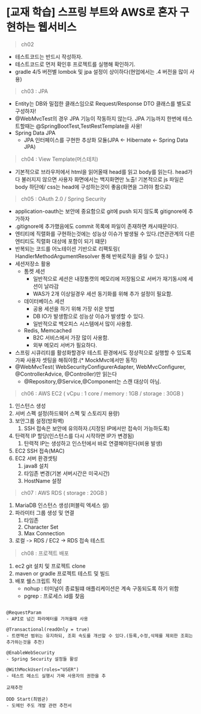 [교재 학습] 스프링 부트와 AWS로 혼자 구현하는 웹서비스
=============

> ch02
- 테스트코드는 반드시 작성하자.
- 테스트코드로 먼저 확인후 프로젝트를 실행해 확인하기.
- gradle 4/5 버전별 lombok 및 jpa 설정이 상이하다(현업에서는 .4 버전을 많이 사용)

> ch03 : JPA
- Entity는 DB와 밀접한 클래스임으로 Request/Response DTO 클래스를 별도로 구성하자!
- @WebMvcTest의 경우 JPA 기능이 작동하지 않는다. JPA 기능까지 한번에 테스트할때는 @SpringBootTest,TestRestTemplate을 사용!
- Spring Data JPA
  - JPA 인터페이스를 구현한 추상화 모듈(JPA <- Hibernate <- Spring Data JPA)

> ch04 : View Template(머스테치)
- 기본적으로 브라우저에서 html을 읽어올때 head를 읽고 body를 읽는다. head가 다 불러지지 않으면 사용자 화면에서는
백지화면만 노출! 기본적으로 js 파일은 body 하단에/ css는 head에 구성하는것이 좋음(화면을 그려야 함으로)

> ch05 : OAuth 2.0 / Spring Security
- application-oauth는 보안에 중요함으로 git에 push 되지 않도록 gitignore에 추가하자
- .gitignore에 추가했음에도 commit 목록에 파일이 존재하면 캐시때문이다.
- 엔티티에 직렬화를 구현하는것에는 성능상 이슈가 발생될 수 있다.(연관관계의 다른 엔티티도 직렬화 대상에 포함이 되기 떄문)
- 반복되는 코드를 어노테이션 기반으로 리팩토링( HandlerMethodArgumentResolver 통해 반복로직을 줄일 수 있다.)
- 세션저장소 활용
  - 톰켓 세션
    - 일반적으로 세션은 내장톰캣의 메모리에 저장됨으로 서버가 재기동시에 세션이 날라감
    - WAS가 2개 이상일경우 세션 동기화를 위해 추가 설정이 필요함.
  - 데이터베이스 세션
    - 공용 세션을 하기 위해 가장 쉬운 방법
    - DB IO가 발생함으로 성능상 이슈가 발생할 수 있다.
    - 일반적으로 백오피스 시스템에서 많이 사용함.
  - Redis, Memcached
    - B2C 서비스에서 가장 많이 사용함.
    - 외부 메모리 서버가 필요하다.
- 스프링 시큐리티를 활성화할경우 테스트 환경에서도 정상적으로 실행할 수 있도록 가짜 사용자 셋팅을 해줘야함.(* MockMvc에서만 동작)
- @WebMvcTest( WebSecurityConfigurerAdapter, WebMvcConfigurer, @ControllerAdvice, @Controller)만 읽는다
  - @Repository,@Service,@Component는 스캔 대상이 아님.
  
>  ch06 : AWS EC2 ( vCpu : 1 core / memory : 1GB / storage : 30GB )
1. 인스턴스 생성
2. 서버 스펙 설정(하드웨어 스펙 및 스토리지 용량)
3. 보안그룹 설정(방화벽)
   1. SSH 접속은 보안에 유의하자.(지정된 IP에서만 접속이 가능하도록)
4. 탄력적 IP 할당(인스턴스를 다시 시작하면 IP가 변경됨)
   1. 탄력적 IP는 생성하고 인스턴에서 바로 연결해야된다(비용 발생)
5. EC2 SSH 접속(MAC)
6. EC2 서버 환경셋팅
   1. java8 설치
   2. 타임존 변경(기본 서버시간은 미국시간)
   3. HostName 설정
  
>  ch07 : AWS RDS ( storage : 20GB )
1. MariaDB 인스턴스 생성(퍼블릭 엑세스 설)
2. 파라미터 그룹 생성 및 연결
   1. 타임존
   2. Character Set
   3. Max Connection
3. 로컬 -> RDS / EC2 -> RDS 접속 테스트

>  ch08 : 프로젝트 배포
1. ec2 git 설치 및 프로젝트 clone
2. maven or gradle 프로젝트 테스트 및 빌드
3. 배포 쉘스크립트 작성
   - nohup : 터미널이 종료될떄 애플리케이션은 계속 구동되도록 하기 위함
   - pgrep : 프로세스 id를 찾음
   



  
 


```

@RequestParam
- API로 넘긴 파라메터를 가져올때 사용

@Transactional(readOnly = true)
- 트랜잭션 범위는 유지하되, 조회 속도를 개선할 수 있다.(등록,수정,삭제를 제외한 조회는 추가하는것을 추천)

@EnableWebSecurity
- Spring Security 설정들 활성

@WithMockUser(roles="USER")
- 테스트 메소드 실행시 가짜 사용자의 권한을 추

```



```
교재추천

DDD Start(최범균)
- 도메인 주도 개발 관련 추천서


```
